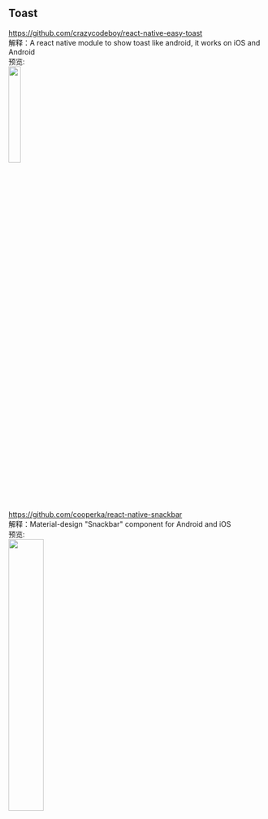 ## Toast<br>



https://github.com/crazycodeboy/react-native-easy-toast<br>
解释：A react native module to show toast like android, it works on iOS and Android
<br>
预览:<br>
<img src="https://raw.githubusercontent.com/crazycodeboy/react-native-easy-toast/master/examples/Screenshots/react-native-easy-toast-screenshots.gif" width="22%"/>
<br>


https://github.com/cooperka/react-native-snackbar<br>
解释：Material-design "Snackbar" component for Android and iOS
<br>
预览:<br>
<img src="https://github.com/cooperka/react-native-snackbar/raw/master/example/screenshots/snackbar.png" width="37%"/>
<br>
